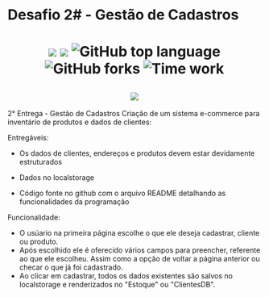 # Desafio 2# - Gestão de Cadastros

<h1 align="center">
<img src="https://img.shields.io/static/v1?label=&message=Hiring-Coders&color=ff6347&style&logo=ghost"/>
<img src="https://img.shields.io/github/license/mashape/apistatus.svg"/>
<img alt="GitHub top language" src="https://img.shields.io/github/languages/top/paulofreitas-py/Hiring-Coders">
<img alt="GitHub forks" src="https://img.shields.io/github/forks/paulofreitas-py/Hiring-Coders">
<img alt="Time work" src="https://wakatime.com/badge/github/paulofreitas-py/Hiring-Coders.svg">

</h1>

<h2 align="center">
  <img src="https://paulofreitasdev.files.wordpress.com/2021/07/hiringcoders-1.jpg">
</h2>

2° Entrega - Gestão de Cadastros
Criação de um sistema e-commerce para inventário de produtos e dados de clientes:

Entregáveis:

- Os dados de clientes, endereços e produtos devem estar devidamente estruturados

- Dados no localstorage

- Código fonte no github com o arquivo README detalhando as funcionalidades da programação

Funcionalidade:

- O usúario na primeira página escolhe o que ele deseja cadastrar, cliente ou produto.
- Após escolhido ele é oferecido vários campos para preencher, referente ao que ele escolheu. Assim como a opção de voltar a página anterior ou checar o que já foi cadastrado.
- Ao clicar em cadastrar, todos os dados existentes são salvos no localstorage e renderizados no "Estoque" ou "ClientesDB".